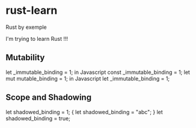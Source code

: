 # rust-learn
Rust by exemple


I'm trying to learn Rust !!!
## Mutability
let _immutable_binding = 1;  in Javascript const _immutable_binding = 1;
let mut mutable_binding = 1; in Javascript let _immutable_binding = 1;

## Scope and Shadowing

let shadowed_binding = 1;
{
  let shadowed_binding = "abc";
}
let shadowed_binding = true;
